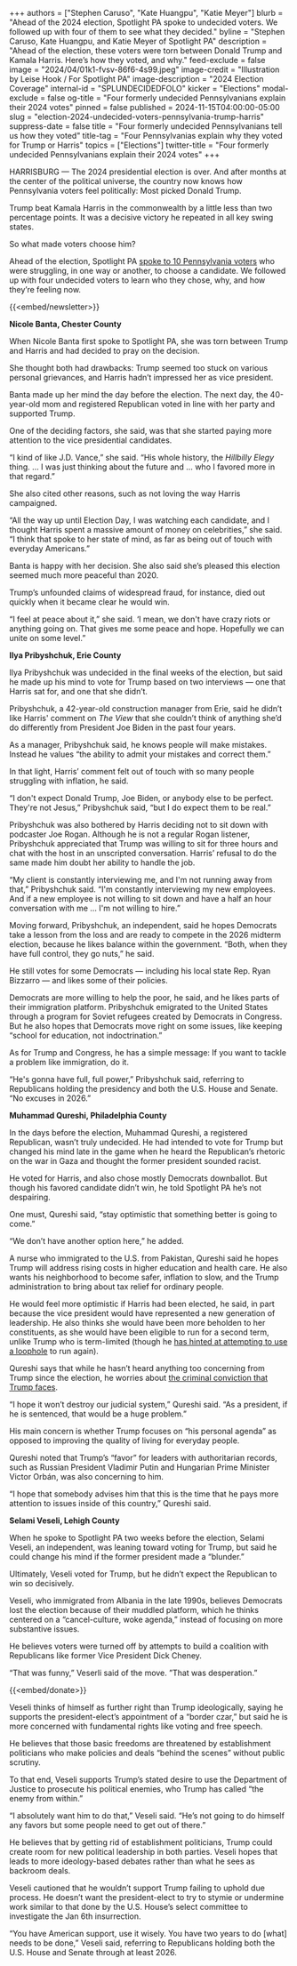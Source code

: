 +++
authors = ["Stephen Caruso", "Kate Huangpu", "Katie Meyer"]
blurb = "Ahead of the 2024 election, Spotlight PA spoke to undecided voters. We followed up with four of them to see what they decided."
byline = "Stephen Caruso, Kate Huangpu, and Katie Meyer of Spotlight PA"
description = "Ahead of the election, these voters were torn between Donald Trump and Kamala Harris. Here’s how they voted, and why."
feed-exclude = false
image = "2024/04/01k1-fvsv-86f6-4s99.jpeg"
image-credit = "Illustration by Leise Hook / For Spotlight PA"
image-description = "2024 Election Coverage"
internal-id = "SPLUNDECIDEDFOLO"
kicker = "Elections"
modal-exclude = false
og-title = "Four formerly undecided Pennsylvanians explain their 2024 votes"
pinned = false
published = 2024-11-15T04:00:00-05:00
slug = "election-2024-undecided-voters-pennsylvania-trump-harris"
suppress-date = false
title = "Four formerly undecided Pennsylvanians tell us how they voted"
title-tag = "Four Pennsylvanias explain why they voted for Trump or Harris"
topics = ["Elections"]
twitter-title = "Four formerly undecided Pennsylvanians explain their 2024 votes"
+++

HARRISBURG — The 2024 presidential election is over. And after months at the center of the political universe, the country now knows how Pennsylvania voters feel politically: Most picked Donald Trump.

Trump beat Kamala Harris in the commonwealth by a little less than two percentage points. It was a decisive victory he repeated in all key swing states.

So what made voters choose him?

Ahead of the election, Spotlight PA <a href="https://www.spotlightpa.org/news/2024/10/pennsylvania-election-2024-donald-trump-kamala-harris-undecided-voters/">spoke to 10 Pennsylvania voters</a> who were struggling, in one way or another, to choose a candidate. We followed up with four undecided voters to learn who they chose, why, and how they’re feeling now.<strong></strong>

{{<embed/newsletter>}}

<strong>Nicole Banta, Chester County</strong>

When Nicole Banta first spoke to Spotlight PA, she was torn between Trump and Harris and had decided to pray on the decision.

She thought both had drawbacks: Trump seemed too stuck on various personal grievances, and Harris hadn’t impressed her as vice president.

Banta made up her mind the day before the election. The next day, the 40-year-old mom and registered Republican voted in line with her party and supported Trump.

One of the deciding factors, she said, was that she started paying more attention to the vice presidential candidates.

“I kind of like J.D. Vance,” she said. “His whole history, the <em>Hillbilly Elegy</em> thing. … I was just thinking about the future and … who I favored more in that regard.”

She also cited other reasons, such as not loving the way Harris campaigned.

“All the way up until Election Day, I was watching each candidate, and I thought Harris spent a massive amount of money on celebrities,” she said. “I think that spoke to her state of mind, as far as being out of touch with everyday Americans.”

Banta is happy with her decision. She also said she’s pleased this election seemed much more peaceful than 2020.

Trump’s unfounded claims of widespread fraud, for instance, died out quickly when it became clear he would win.

“I feel at peace about it,” she said. ‘I mean, we don&#39;t have crazy riots or anything going on. That gives me some peace and hope. Hopefully we can unite on some level.”

<strong>Ilya Pribyshchuk, Erie County</strong>

Ilya Pribyshchuk was undecided in the final weeks of the election, but said he made up his mind to vote for Trump based on two interviews — one that Harris sat for, and one that she didn’t.

Pribyshchuk, a 42-year-old construction manager from Erie, said he didn’t like Harris&#39; comment on <em>The View</em> that she couldn’t think of anything she’d do differently from President Joe Biden in the past four years.

As a manager, Pribyshchuk said, he knows people will make mistakes. Instead he values “the ability to admit your mistakes and correct them.”

In that light, Harris’ comment felt out of touch with so many people struggling with inflation, he said.

“I don&#39;t expect Donald Trump, Joe Biden, or anybody else to be perfect. They&#39;re not Jesus,” Pribyshchuk said, “but I do expect them to be real.”

Pribyshchuk was also bothered by Harris deciding not to sit down with podcaster Joe Rogan. Although he is not a regular Rogan listener, Pribyshchuk appreciated that Trump was willing to sit for three hours and chat with the host in an unscripted conversation. Harris’ refusal to do the same made him doubt her ability to handle the job.

“My client is constantly interviewing me, and I&#39;m not running away from that,” Pribyshchuk said. “I&#39;m constantly interviewing my new employees. And if a new employee is not willing to sit down and have a half an hour conversation with me … I&#39;m not willing to hire.”

Moving forward, Pribyshchuk, an independent, said he hopes Democrats take a lesson from the loss and are ready to compete in the 2026 midterm election, because he likes balance within the government. “Both, when they have full control, they go nuts,” he said.

He still votes for some Democrats — including his local state Rep. Ryan Bizzarro — and likes some of their policies.

Democrats are more willing to help the poor, he said, and he likes parts of their immigration platform. Pribyshchuk emigrated to the United States through a program for Soviet refugees created by Democrats in Congress. But he also hopes that Democrats move right on some issues, like keeping “school for education, not indoctrination.”

As for Trump and Congress, he has a simple message: If you want to tackle a problem like immigration, do it.

“He&#39;s gonna have full, full power,” Pribyshchuk said, referring to Republicans holding the presidency and both the U.S. House and Senate. “No excuses in 2026.”

<strong>Muhammad Qureshi, Philadelphia County</strong>

In the days before the election, Muhammad Qureshi, a registered Republican, wasn’t truly undecided. He had intended to vote for Trump but changed his mind late in the game when he heard the Republican’s rhetoric on the war in Gaza and thought the former president sounded racist.

He voted for Harris, and also chose mostly Democrats downballot. But though his favored candidate didn’t win, he told Spotlight PA he’s not despairing.

One must, Qureshi said, “stay optimistic that something better is going to come.”

“We don’t have another option here,” he added.

A nurse who immigrated to the U.S. from Pakistan, Qureshi said he hopes Trump will address rising costs in higher education and health care. He also wants his neighborhood to become safer, inflation to slow, and the Trump administration to bring about tax relief for ordinary people.

He would feel more optimistic if Harris had been elected, he said, in part because the vice president would have represented a new generation of leadership. He also thinks she would have been more beholden to her constituents, as she would have been eligible to run for a second term, unlike Trump who is term-limited (though he <a href="https://www.nytimes.com/2024/11/13/us/politics/congress-resolution-22nd-amendment-loophole.html">has hinted at attempting to use a loophole</a> to run again).

Qureshi says that while he hasn’t heard anything too concerning from Trump since the election, he worries about <a href="https://apnews.com/article/trump-hush-money-conviction-what-happens-3cd52218c39ebc70a8514688ce33fcef">the criminal conviction that Trump faces</a>.

“I hope it won’t destroy our judicial system,” Qureshi said. “As a president, if he is sentenced, that would be a huge problem.”

His main concern is whether Trump focuses on “his personal agenda” as opposed to improving the quality of living for everyday people.

Qureshi noted that Trump’s “favor” for leaders with authoritarian records, such as Russian President Vladimir Putin and Hungarian Prime Minister Victor Orbán, was also concerning to him.

“I hope that somebody advises him that this is the time that he pays more attention to issues inside of this country,” Qureshi said.

<strong>Selami Veseli, Lehigh County</strong>

When he spoke to Spotlight PA two weeks before the election, Selami Veseli, an independent, was leaning toward voting for Trump, but said he could change his mind if the former president made a “blunder.”

Ultimately, Veseli voted for Trump, but he didn’t expect the Republican to win so decisively.

Veseli, who immigrated from Albania in the late 1990s, believes Democrats lost the election because of their muddled platform, which he thinks centered on a “cancel-culture, woke agenda,” instead of focusing on more substantive issues.

He believes voters were turned off by attempts to build a coalition with Republicans like former Vice President Dick Cheney.

“That was funny,” Veserli said of the move. ”That was desperation.”

{{<embed/donate>}}

Veseli thinks of himself as further right than Trump ideologically, saying he supports the president-elect’s appointment of a “border czar,” but said he is more concerned with fundamental rights like voting and free speech.

He believes that those basic freedoms are threatened by establishment politicians who make policies and deals “behind the scenes” without public scrutiny.

To that end, Veseli supports Trump’s stated desire to use the Department of Justice to prosecute his political enemies, who Trump has called “the enemy from within.”

“I absolutely want him to do that,” Veseli said. “He’s not going to do himself any favors but some people need to get out of there.”

He believes that by getting rid of establishment politicians, Trump could create room for new political leadership in both parties. Veseli hopes that leads to more ideology-based debates rather than what he sees as backroom deals.

Veseli cautioned that he wouldn’t support Trump failing to uphold due process. He doesn’t want the president-elect to try to stymie or undermine work similar to that done by the U.S. House’s select committee to investigate the Jan 6th insurrection.

“You have American support, use it wisely. You have two years to do \[what\] needs to be done,” Veseli said, referring to Republicans holding both the U.S. House and Senate through at least 2026.

